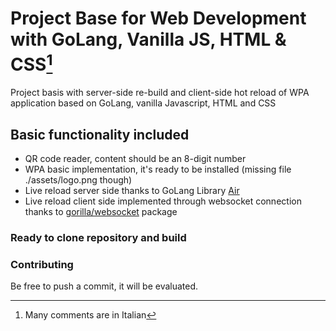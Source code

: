 # Project Base for Web Development with GoLang, Vanilla JS, HTML & CSS[^1]

Project basis with server-side re-build and client-side hot reload of WPA application based on GoLang, vanilla Javascript, HTML and CSS

## Basic functionality included

+ QR code reader, content should be an 8-digit number
+ WPA basic implementation, it's ready to be installed (missing file ./assets/logo.png though)
+ Live reload server side thanks to GoLang Library [Air](https://github.com/air-verse/air)
+ Live reload client side implemented through websocket connection thanks to [gorilla/websocket](https://github.com/gorilla/websocket) package

### Ready to clone repository and build

### Contributing

Be free to push a commit, it will be evaluated.



[^1]: Many comments are in Italian

